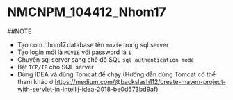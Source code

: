 # NMCNPM_104412_Nhom17

##NOTE
* Tạo com.nhom17.database tên `movie` trong sql server
* Tạo login mới là `MOVIE` với password là `1`
* Chuyển sql server sang chế độ SQL `sql authentication mode`
* Bật `TCP/IP` cho SQL server
* Dùng IDEA và dùng Tomcat để chạy (Hướng dẫn dùng Tomcat có thể tham khảo ở https://medium.com/@backslash112/create-maven-project-with-servlet-in-intellij-idea-2018-be0d673bd9af)